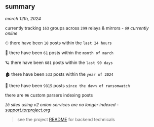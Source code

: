 
## summary
_march 12th, 2024_

currently tracking `163` groups across `299` relays & mirrors - _`69` currently online_

⏲ there have been `18` posts within the `last 24 hours`

🦈 there have been `61` posts within the `month of march`

🪐 there have been `681` posts within the `last 90 days`

🏚 there have been `533` posts within the `year of 2024`

🦕 there have been `9815` posts `since the dawn of ransomwatch`

there are `96` custom parsers indexing posts

_`20` sites using v2 onion services are no longer indexed - [support.torproject.org](https://support.torproject.org/onionservices/v2-deprecation/)_

> see the project [README](https://github.com/joshhighet/ransomwatch#ransomwatch--) for backend technicals
